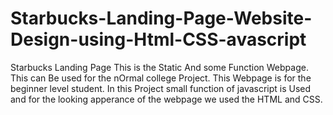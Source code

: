 # Starbucks-Landing-Page-Website-Design-using-Html-CSS-avascript
Starbucks Landing Page
This is the Static And some Function Webpage.
This can Be used for the nOrmal college Project.
This Webpage is for the beginner level student.
In this Project small function of javascript is Used and for the looking apperance of the webpage 
we used the HTML and CSS.
